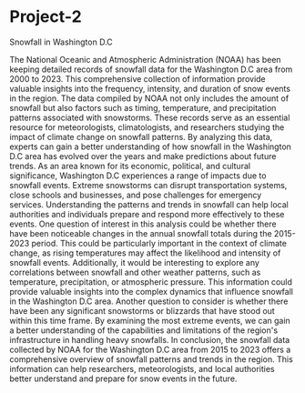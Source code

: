 # Project-2
Snowfall in Washington D.C

The National Oceanic and Atmospheric Administration (NOAA) has been keeping detailed records of snowfall data for the Washington D.C area from 2000 to 2023. This comprehensive collection of information provide valuable insights into the frequency, intensity, and duration of snow events in the region. The data compiled by NOAA not only includes the amount of snowfall but also factors such as timing, temperature, and precipitation patterns associated with snowstorms. 
     These records serve as an essential resource for meteorologists, climatologists, and researchers studying the impact of climate change on snowfall patterns. By analyzing this data, experts can gain a better understanding of how snowfall in the Washington D.C area has evolved over the years and make predictions about future trends.
     As an area known for its economic, political, and cultural significance, Washington D.C experiences a range of impacts due to snowfall events. Extreme snowstorms can disrupt transportation systems, close schools and businesses, and pose challenges for emergency services. Understanding the patterns and trends in snowfall can help local authorities and individuals prepare and respond more effectively to these events.
     One question of interest in this analysis could be whether there have been noticeable changes in the annual snowfall totals during the 2015-2023 period. This could be particularly important in the context of climate change, as rising temperatures may affect the likelihood and intensity of snowfall events. Additionally, it would be interesting to explore any correlations between snowfall and other weather patterns, such as temperature, precipitation, or atmospheric pressure. This information could provide valuable insights into the complex dynamics that influence snowfall in the Washington D.C area.
     Another question to consider is whether there have been any significant snowstorms or blizzards that have stood out within this time frame. By examining the most extreme events, we can gain a better understanding of the capabilities and limitations of the region's infrastructure in handling heavy snowfalls.
     In conclusion, the snowfall data collected by NOAA for the Washington D.C area from 2015 to 2023 offers a comprehensive overview of snowfall patterns and trends in the region. This information can help researchers, meteorologists, and local authorities better understand and prepare for snow events in the future.
